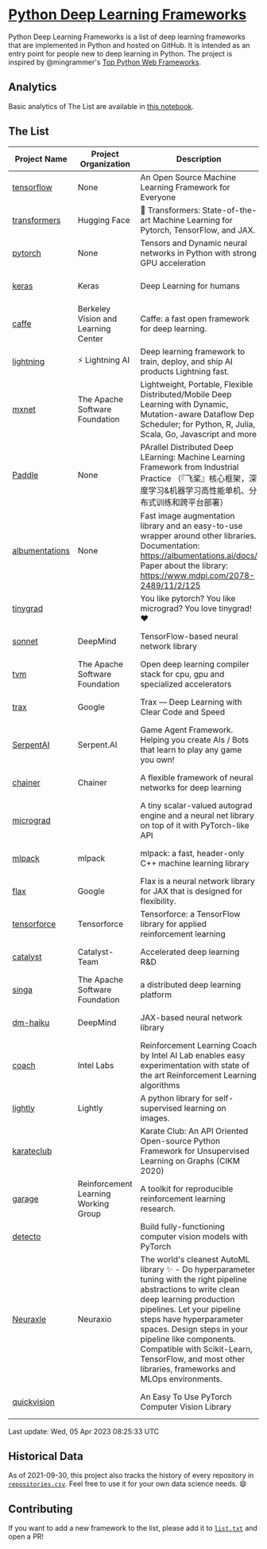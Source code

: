 # [Python Deep Learning Frameworks](https://www.github.com/shimst3r/python-deep-learning-frameworks)

Python Deep Learning Frameworks is a list of deep learning frameworks that are implemented in Python and hosted on GitHub. It is intended as an entry point for people new to deep learning in Python. The project is inspired by @mingrammer's [Top Python Web Frameworks](https://github.com/mingrammer/python-web-framework-stars).

## Analytics

Basic analytics of The List are available in [this notebook](./notebooks/development_over_time.ipynb).

## The List

| Project Name | Project Organization | Description | Stars | Forks | Open Issues | Last Commit |
| ------------ | -------------------- | ----------- | ----: | ----: | ----------: | ----------- |
| [tensorflow](https://tensorflow.org) | None | An Open Source Machine Learning Framework for Everyone | 172964 | 88043 | 2231 | 0 day(s) ago |
| [transformers](https://huggingface.co/transformers) | Hugging Face | 🤗 Transformers: State-of-the-art Machine Learning for Pytorch, TensorFlow, and JAX. | 90313 | 19238 | 647 | 0 day(s) ago |
| [pytorch](https://pytorch.org) | None | Tensors and Dynamic neural networks in Python with strong GPU acceleration | 64832 | 17904 | 11551 | 0 day(s) ago |
| [keras](http://keras.io/) | Keras | Deep Learning for humans | 57803 | 19309 | 515 | 0 day(s) ago |
| [caffe](http://caffe.berkeleyvision.org/) | Berkeley Vision and Learning Center | Caffe: a fast open framework for deep learning. | 33222 | 18979 | 1181 | 0 day(s) ago |
| [lightning](https://lightning.ai) | ⚡️ Lightning AI  | Deep learning framework to train, deploy, and ship AI products Lightning fast. | 22223 | 2823 | 688 | 0 day(s) ago |
| [mxnet](https://mxnet.apache.org) | The Apache Software Foundation | Lightweight, Portable, Flexible Distributed/Mobile Deep Learning with Dynamic, Mutation-aware Dataflow Dep Scheduler; for Python, R, Julia, Scala, Go, Javascript and more | 20350 | 6873 | 1998 | 0 day(s) ago |
| [Paddle](http://www.paddlepaddle.org/) | None | PArallel Distributed Deep LEarning: Machine Learning Framework from Industrial Practice （『飞桨』核心框架，深度学习&机器学习高性能单机、分布式训练和跨平台部署） | 19988 | 5091 | 1994 | 0 day(s) ago |
| [albumentations](https://albumentations.ai) | None | Fast image augmentation library and an easy-to-use wrapper around other libraries. Documentation:  https://albumentations.ai/docs/ Paper about the library: https://www.mdpi.com/2078-2489/11/2/125 | 11809 | 1493 | 358 | 0 day(s) ago |
| [tinygrad](https://github.com/geohot/tinygrad) |  | You like pytorch? You like micrograd? You love tinygrad! ❤️  | 11180 | 1032 | 41 | 0 day(s) ago |
| [sonnet](https://sonnet.dev/) | DeepMind | TensorFlow-based neural network library | 9539 | 1352 | 33 | 0 day(s) ago |
| [tvm](https://tvm.apache.org/) | The Apache Software Foundation | Open deep learning compiler stack for cpu, gpu and specialized accelerators | 9285 | 2983 | 607 | 0 day(s) ago |
| [trax](https://github.com/google/trax) | Google | Trax — Deep Learning with Clear Code and Speed | 7448 | 772 | 107 | 0 day(s) ago |
| [SerpentAI](http://serpent.ai) | Serpent.AI | Game Agent Framework. Helping you create AIs / Bots that learn to play any game you own! | 6460 | 763 | 2 | 1 day(s) ago |
| [chainer](https://chainer.org) | Chainer | A flexible framework of neural networks for deep learning | 5783 | 1390 | 12 | 0 day(s) ago |
| [micrograd](https://github.com/karpathy/micrograd) |  | A tiny scalar-valued autograd engine and a neural net library on top of it with PyTorch-like API | 4507 | 514 | 18 | 0 day(s) ago |
| [mlpack](https://www.mlpack.org/) | mlpack | mlpack: a fast, header-only C++ machine learning library | 4349 | 1491 | 50 | 0 day(s) ago |
| [flax](https://flax.readthedocs.io) | Google | Flax is a neural network library for JAX that is designed for flexibility. | 4192 | 487 | 124 | 1 day(s) ago |
| [tensorforce](https://github.com/tensorforce/tensorforce) | Tensorforce | Tensorforce: a TensorFlow library for applied reinforcement learning | 3229 | 537 | 34 | 7 day(s) ago |
| [catalyst](https://catalyst-team.com) | Catalyst-Team | Accelerated deep learning R&D | 3106 | 400 | 5 | 1 day(s) ago |
| [singa](https://github.com/apache/singa) | The Apache Software Foundation | a distributed deep learning platform | 2820 | 977 | 49 | 2 day(s) ago |
| [dm-haiku](https://dm-haiku.readthedocs.io) | DeepMind | JAX-based neural network library | 2434 | 205 | 93 | 1 day(s) ago |
| [coach](https://intellabs.github.io/coach/) | Intel Labs | Reinforcement Learning Coach by Intel AI Lab enables easy experimentation with state of the art Reinforcement Learning algorithms | 2237 | 449 | 90 | 1 day(s) ago |
| [lightly](https://docs.lightly.ai/self-supervised-learning/) | Lightly | A python library for self-supervised learning on images. | 2221 | 191 | 43 | 0 day(s) ago |
| [karateclub](https://karateclub.readthedocs.io) |  | Karate Club: An API Oriented Open-source Python Framework for Unsupervised Learning on Graphs (CIKM 2020) | 1860 | 230 | 3 | 4 day(s) ago |
| [garage](https://github.com/rlworkgroup/garage) | Reinforcement Learning Working Group | A toolkit for reproducible reinforcement learning research. | 1655 | 280 | 230 | 0 day(s) ago |
| [detecto](https://detecto.readthedocs.io/) |  | Build fully-functioning computer vision models with PyTorch | 585 | 104 | 44 | 10 day(s) ago |
| [Neuraxle](https://www.neuraxle.org/) | Neuraxio | The world's cleanest AutoML library ✨ - Do hyperparameter tuning with the right pipeline abstractions to write clean deep learning production pipelines. Let your pipeline steps have hyperparameter spaces. Design steps in your pipeline like components. Compatible with Scikit-Learn, TensorFlow, and most other libraries, frameworks and MLOps environments. | 560 | 58 | 44 | 33 day(s) ago |
| [quickvision](https://github.com/oke-aditya/quickvision) |  | An Easy To Use PyTorch Computer Vision Library | 49 | 5 | 19 | 35 day(s) ago |

Last update: Wed, 05 Apr 2023 08:25:33 UTC

## Historical Data

As of 2021-09-30, this project also tracks the history of every repository in [`repositories.csv`](./repositories.csv). Feel free to use it for your own data science needs. :smile:

## Contributing

If you want to add a new framework to the list, please add it to [`list.txt`](./python-deep-learning-frameworks/list.txt) and open a PR!